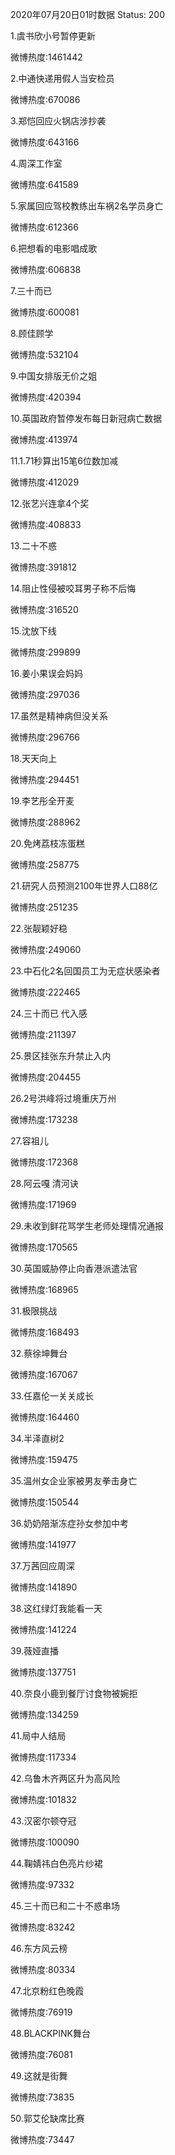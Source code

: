 2020年07月20日01时数据
Status: 200

1.虞书欣小号暂停更新

微博热度:1461442

2.中通快递用假人当安检员

微博热度:670086

3.郑恺回应火锅店涉抄袭

微博热度:643166

4.周深工作室

微博热度:641589

5.家属回应驾校教练出车祸2名学员身亡

微博热度:612366

6.把想看的电影唱成歌

微博热度:606838

7.三十而已

微博热度:600081

8.顾佳顾学

微博热度:532104

9.中国女排版无价之姐

微博热度:420394

10.英国政府暂停发布每日新冠病亡数据

微博热度:413974

11.1.71秒算出15笔6位数加减

微博热度:412029

12.张艺兴连拿4个奖

微博热度:408833

13.二十不惑

微博热度:391812

14.阻止性侵被咬耳男子称不后悔

微博热度:316520

15.沈放下线

微博热度:299899

16.姜小果误会妈妈

微博热度:297036

17.虽然是精神病但没关系

微博热度:296766

18.天天向上

微博热度:294451

19.李艺彤全开麦

微博热度:288962

20.免烤荔枝冻蛋糕

微博热度:258775

21.研究人员预测2100年世界人口88亿

微博热度:251235

22.张靓颖好稳

微博热度:249060

23.中石化2名回国员工为无症状感染者

微博热度:222465

24.三十而已 代入感

微博热度:211397

25.景区挂张东升禁止入内

微博热度:204455

26.2号洪峰将过境重庆万州

微博热度:173238

27.容祖儿

微博热度:172368

28.阿云嘎 清河诀

微博热度:171969

29.未收到鲜花骂学生老师处理情况通报

微博热度:170565

30.英国威胁停止向香港派遣法官

微博热度:168965

31.极限挑战

微博热度:168493

32.蔡徐坤舞台

微博热度:167067

33.任嘉伦一关关成长

微博热度:164460

34.半泽直树2

微博热度:159475

35.温州女企业家被男友拳击身亡

微博热度:150544

36.奶奶陪渐冻症孙女参加中考

微博热度:141977

37.万茜回应周深

微博热度:141890

38.这红绿灯我能看一天

微博热度:141224

39.薇娅直播

微博热度:137751

40.奈良小鹿到餐厅讨食物被婉拒

微博热度:134259

41.局中人结局

微博热度:117334

42.乌鲁木齐两区升为高风险

微博热度:101832

43.汉密尔顿夺冠

微博热度:100090

44.鞠婧祎白色亮片纱裙

微博热度:97332

45.三十而已和二十不惑串场

微博热度:83242

46.东方风云榜

微博热度:80334

47.北京粉红色晚霞

微博热度:76919

48.BLACKPINK舞台

微博热度:76081

49.这就是街舞

微博热度:73835

50.郭艾伦缺席比赛

微博热度:73447

